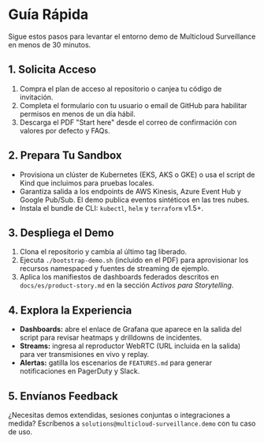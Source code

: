# Guía Rápida

Sigue estos pasos para levantar el entorno demo de Multicloud Surveillance en menos de 30 minutos.

## 1. Solicita Acceso
1. Compra el plan de acceso al repositorio o canjea tu código de invitación.
2. Completa el formulario con tu usuario o email de GitHub para habilitar permisos en menos de un día hábil.
3. Descarga el PDF "Start here" desde el correo de confirmación con valores por defecto y FAQs.

## 2. Prepara Tu Sandbox
- Provisiona un clúster de Kubernetes (EKS, AKS o GKE) o usa el script de Kind que incluimos para pruebas locales.
- Garantiza salida a los endpoints de AWS Kinesis, Azure Event Hub y Google Pub/Sub. El demo publica eventos sintéticos en las tres nubes.
- Instala el bundle de CLI: `kubectl`, `helm` y `terraform` v1.5+.

## 3. Despliega el Demo
1. Clona el repositorio y cambia al último tag liberado.
2. Ejecuta `./bootstrap-demo.sh` (incluido en el PDF) para aprovisionar los recursos namespaced y fuentes de streaming de ejemplo.
3. Aplica los manifiestos de dashboards federados descritos en `docs/es/product-story.md` en la sección _Activos para Storytelling_.

## 4. Explora la Experiencia
- **Dashboards:** abre el enlace de Grafana que aparece en la salida del script para revisar heatmaps y drilldowns de incidentes.
- **Streams:** ingresa al reproductor WebRTC (URL incluida en la salida) para ver transmisiones en vivo y replay.
- **Alertas:** gatilla los escenarios de `FEATURES.md` para generar notificaciones en PagerDuty y Slack.

## 5. Envíanos Feedback
¿Necesitas demos extendidas, sesiones conjuntas o integraciones a medida? Escríbenos a `solutions@multicloud-surveillance.demo` con tu caso de uso.
